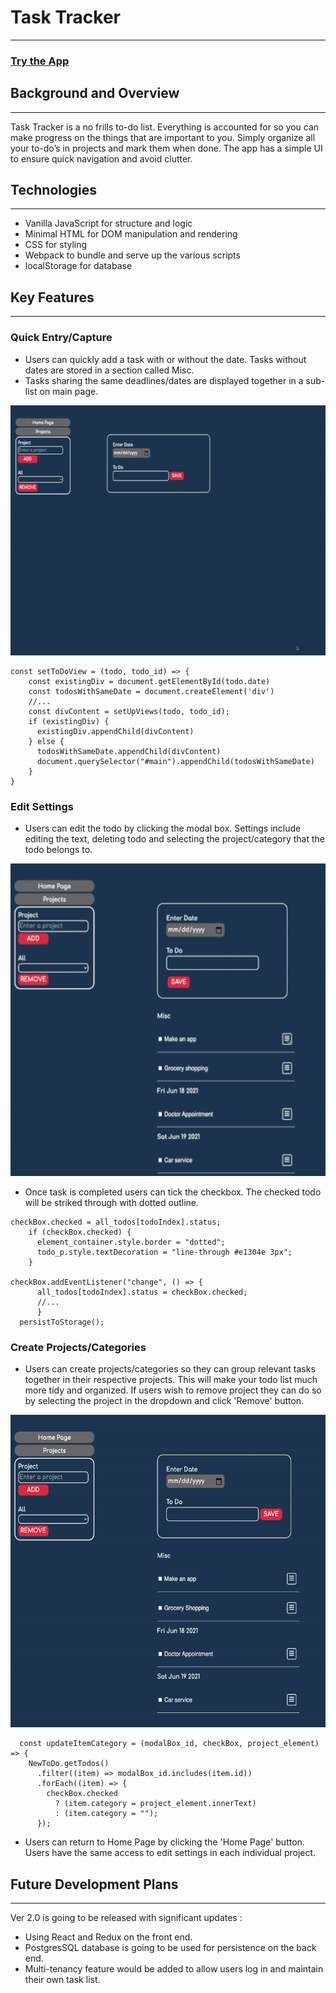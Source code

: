 # Task Tracker
---
### [Try the App](https://tttn13.github.io/to-do-list/)

## Background and Overview
---
Task Tracker is a no frills to-do list. Everything is accounted for so you can make progress on the things that are important to you. Simply organize all your to-do’s in projects and mark them when done. The app has a simple UI to ensure quick navigation and avoid clutter. 

## Technologies
---
- Vanilla JavaScript for structure and logic
- Minimal HTML for DOM manipulation and rendering
- CSS for styling
- Webpack to bundle and serve up the various scripts
- localStorage for database

## Key Features
---
### Quick Entry/Capture 
- Users can quickly add a task with or without the date. Tasks without dates are stored in a section called Misc. 
- Tasks sharing the same deadlines/dates are displayed together in a sub-list on main page.
<img src='./assets/demo_images/add-task.gif' width = "600" height= '400'>

~~~
const setToDoView = (todo, todo_id) => {
    const existingDiv = document.getElementById(todo.date) 
    const todosWithSameDate = document.createElement('div')
    //...
    const divContent = setUpViews(todo, todo_id);
    if (existingDiv) {
      existingDiv.appendChild(divContent)
    } else {
      todosWithSameDate.appendChild(divContent)
      document.querySelector("#main").appendChild(todosWithSameDate)
    }
}
~~~

### Edit Settings
- Users can edit the todo by clicking the modal box. Settings include editing the text, deleting todo and selecting the project/category that the todo belongs to. 

<img src='./assets/demo_images/edit-settings.gif' width = "600" height= '500'>

- Once task is completed users can tick the checkbox. The checked todo will be striked through with dotted outline.  

~~~
checkBox.checked = all_todos[todoIndex].status;
    if (checkBox.checked) {
      element_container.style.border = "dotted";
      todo_p.style.textDecoration = "line-through #e1304e 3px";
    }
    
checkBox.addEventListener("change", () => {
      all_todos[todoIndex].status = checkBox.checked;
      //...
      }
  persistToStorage();
~~~
### Create Projects/Categories
- Users can create projects/categories so they can group relevant tasks together in their respective projects. This will make your todo list much more tidy and organized. If users wish to remove project they can do so by selecting the project in the dropdown and click 'Remove' button.

<img src='./assets/demo_images/add-project.gif' width = "600" height= '500'>

~~~
  const updateItemCategory = (modalBox_id, checkBox, project_element) => {
    NewToDo.getTodos()
      .filter((item) => modalBox_id.includes(item.id))
      .forEach((item) => {
        checkBox.checked
          ? (item.category = project_element.innerText)
          : (item.category = "");
      });
~~~
- Users can return to Home Page by clicking the 'Home Page' button. Users have the same access to edit settings in each individual project. 

## Future Development Plans
---
Ver 2.0 is going to be released with significant updates :
- Using React and Redux on the front end. 
- PostgresSQL database is going to be used for persistence on the back end. 
- Multi-tenancy feature would be added to allow users log in and maintain their own task list.  